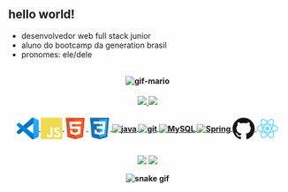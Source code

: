 ## hello world!

- desenvolvedor web full stack junior
- aluno do bootcamp da generation brasil
- pronomes: ele/dele

##
<h4 align="center">
<img align="center"  height="350" alt="gif-mario" src="https://user-images.githubusercontent.com/95730548/146482008-1b2bd5ce-a7ee-41ab-bddd-d084768cbc10.gif">

 
<h4 align="center">
  <a href="https://github.com/viniciusaislan">
  <img height="120em" src="https://github-readme-stats.vercel.app/api?username=viniciusaislan&show_icons=true&theme=radical&include_all_commits=true&count_private=true"/>
  <img height="120em" src="https://github-readme-stats.vercel.app/api/top-langs/?username=viniciusaislan&layout=compact&langs_count=7&theme=radical"/> </h4>
 
 
  
 
 <h4 align="center">
  <img align="center" alt="VScode" height="40px" src="https://raw.githubusercontent.com/github/explore/80688e429a7d4ef2fca1e82350fe8e3517d3494d/topics/visual-studio-code/visual-studio-code.png" />
  <img align="center" alt="May-Js" height="40"  src="https://raw.githubusercontent.com/devicons/devicon/master/icons/javascript/javascript-plain.svg">
  <img align="center" alt="May-HTML" height="40"  src="https://raw.githubusercontent.com/devicons/devicon/master/icons/html5/html5-original.svg">
  <img align="center" alt="May-CSS" height="40"  src="https://raw.githubusercontent.com/devicons/devicon/master/icons/css3/css3-original.svg">
  <img align="center" alt="java" height="40" src="https://cdn-icons-png.flaticon.com/512/226/226777.png" /> 
  <img align="center" alt="git" height="40" src="https://www.vectorlogo.zone/logos/git-scm/git-scm-icon.svg" /> 
  <img align="center" alt="MySQL" height="40px" src="https://cdn-icons-png.flaticon.com/512/528/528260.png" />
  <img align="center" alt="Spring" height="40px" src="https://www.vectorlogo.zone/logos/springio/springio-icon.svg"/> 
  <img align="center" alt="GitHub" height="40px" src="https://raw.githubusercontent.com/github/explore/78df643247d429f6cc873026c0622819ad797942/topics/github/github.png"/>
  <img align="center" alt="React" height="40px" src="https://raw.githubusercontent.com/devicons/devicon/master/icons/react/react-original.svg">
 

  
  
##
 
 <h4 align="center">
  <a href = "mailto:viniaislan@gmail.com"><img src="https://img.shields.io/badge/-Gmail-%23333?style=for-the-badge&logo=gmail&logoColor=white" target="_blank"></a>
<a href="https://www.linkedin.com/in/viniciusaislan/" target="_blank"><img src="https://img.shields.io/badge/-LinkedIn-%230077B5?style=for-the-badge&logo=linkedin&logoColor=white" target="_blank"></a>
 
   
![snake gif](https://github.com/viniciusaislan/viniciusaislan/blob/output/github-contribution-grid-snake.svg)

